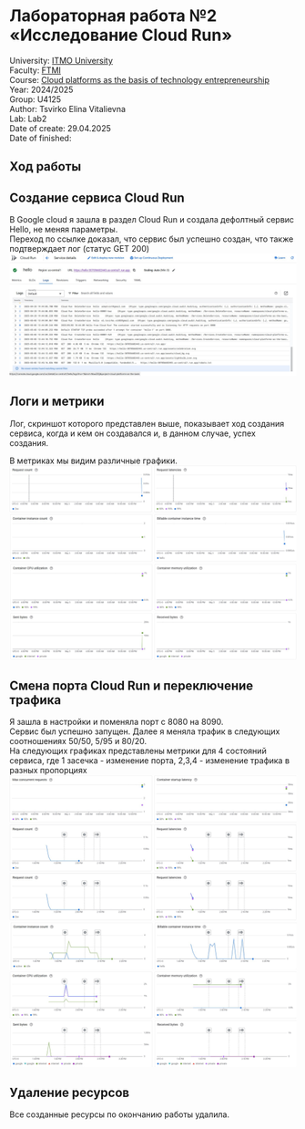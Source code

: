 # Лабораторная работа №2 «Исследование Cloud Run»  
University: [ITMO University](https://itmo.ru/ru/)  
Faculty: [FTMI](https://itmo.ru/ru/viewfaculty/87/fakultet_tehnologicheskogo_menedzhmenta_i_innovaciy.htm)  
Course: [Cloud platforms as the basis of technology entrepreneurship](https://itmo-ict-faculty.github.io/cloud-platforms-as-the-basis-of-technology-entrepreneurship/)  
Year: 2024/2025  
Group: U4125  
Author: Tsvirko Elina Vitalievna  
Lab: Lab2  
Date of create: 29.04.2025  
Date of finished:  
  
## Ход работы  
## Создание сервиса Cloud Run  
В Google cloud я зашла в раздел Cloud Run и создала дефолтный сервис Hello, не меняя параметры.   
Переход по ссылке доказал, что сервис был успешно создан, что также подтверждает лог (статус GET 200)
![1](/img/2.1.jpg)  
  
## Логи и метрики  
Лог, скриншот которого представлен выше, показывает ход создания сервиса, когда и кем он создавался и, в данном случае, успех создания.
  
В метриках мы видим различные графики.  
![2](/img/2.2.jpg)  
![3](/img/2.3.jpg)  
![4](/img/2.4.jpg)   
![5](/img/2.5.jpg)

## Смена порта Cloud Run и переключение трафика  
Я зашла в настройки и поменяла порт с 8080 на 8090.  
Сервис был успешно запущен. 
Далее я меняла трафик в следующих соотношениях 50/50, 5/95 и 80/20.  
На следующих графиках представлены метрики для 4 состояний сервиса, где 1 засечка - изменение порта, 2,3,4 - изменение трафика в разных пропорциях
![6](/img/2.6.jpg)  
![7](/img/2.7.jpg)   
![8](/img/2.8.jpg)  
![9](/img/2.9.jpg)  
![10](/img/2.10.jpg)  
![11](/img/2.11.jpg)  
  
## Удаление ресурсов  
Все созданные ресурсы по окончанию работы удалила.
